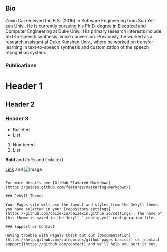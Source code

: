 ## Bio 

Zexin Cai received the B.S. (2016) in Software Engineering from Sun Yet-sen Univ.. He is currently pursuing his Ph.D. degree in Electrical and Computer Engineering at Duke Univ.. His primary research interests include text-to-speech synthesis, voice conversion. Previously, he worked  as a research assistant at Duke Kunshan Univ., where he worked on transfer learning in text-to-speech synthesis and customization of the speech recognition system.  

### Publications



# Header 1
## Header 2
### Header 3

- Bulleted
- List

1. Numbered
2. List

**Bold** and _Italic_ and `Code` text

[Link](url) and ![Image](src)
```

For more details see [GitHub Flavored Markdown](https://guides.github.com/features/mastering-markdown/).

### Jekyll Themes

Your Pages site will use the layout and styles from the Jekyll theme you have selected in your [repository settings](https://github.com/caizexin/caizexin.github.io/settings). The name of this theme is saved in the Jekyll `_config.yml` configuration file.

### Support or Contact

Having trouble with Pages? Check out our [documentation](https://help.github.com/categories/github-pages-basics/) or [contact support](https://github.com/contact) and we’ll help you sort it out.

